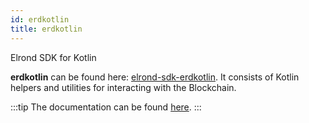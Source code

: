 ```yaml
---
id: erdkotlin
title: erdkotlin
---
```


Elrond SDK for Kotlin

**erdkotlin** can be found here: [elrond-sdk-erdkotlin](https://github.com/ElrondNetwork/elrond-sdk-erdkotlin/).
It consists of Kotlin helpers and utilities for interacting with the Blockchain.

:::tip
The documentation can be found [here](https://github.com/ElrondNetwork/elrond-sdk-erdkotlin/).
:::
